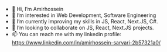 - 👋 Hi, I’m Amirhossein
- 👀 I’m interested in Web Development, Software Engineering
- 🌱 I’m currently improving my skills in  JS, React, Next.JS, C#.
- 💞️ I’m looking to collaborate on JS, React, Next.JS projects.
- 📫 You can reach me with my linkedin profile: https://www.linkedin.com/in/amirhossein-sarvari-2b57321a0/

<!---
AmirhosseinSrv/AmirhosseinSrv is a ✨ special ✨ repository because its `README.md` (this file) appears on your GitHub profile.
You can click the Preview link to take a look at your changes.
--->
